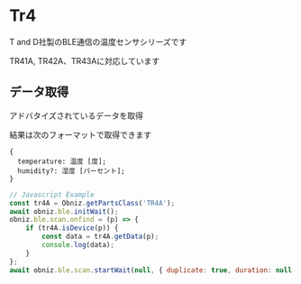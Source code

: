 # Tr4

T and D社製のBLE通信の温度センサシリーズです

TR41A, TR42A、TR43Aに対応しています

## データ取得
アドバタイズされているデータを取得


結果は次のフォーマットで取得できます
```
{
  temperature: 温度 [度];
  humidity?: 湿度 [パーセント];
}
```


```javascript
// Javascript Example
const tr4A = Obniz.getPartsClass('TR4A');
await obniz.ble.initWait();
obniz.ble.scan.onfind = (p) => {
    if (tr4A.isDevice(p)) {
        const data = tr4A.getData(p);
        console.log(data);
    }
};
await obniz.ble.scan.startWait(null, { duplicate: true, duration: null });
```
